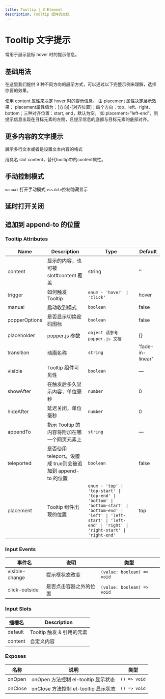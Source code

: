 ```yaml
---
title: Tooltip | Z-Element
description: Tooltip 组件的文档
---
```


# Tooltip 文字提示
常用于展示鼠标 hover 时的提示信息。

## 基础用法
在这里我们提供 9 种不同方向的展示方式，可以通过以下完整示例来理解，选择你要的效果。

使用 content 属性来决定 hover 时的提示信息。 由 placement 属性决定展示效果： placement属性值为：[方向]-[对齐位置]；四个方向：top、left、right、bottom；三种对齐位置：start, end，默认为空。 如 placement="left-end"，则提示信息出现在目标元素的左侧，且提示信息的底部与目标元素的底部对齐。

<preview path="../demo/Tooltip/Basic.vue" title="基础用法" description="Tooltip 组件的基础用法"></preview>

## 更多内容的文字提示
展示多行文本或者是设置文本内容的格式

用具名 slot content，替代tooltip中的content属性。

<preview path="../demo/Tooltip/More.vue" title="更多内容的文字提示" description="Tooltip 更多内容的文字提示"></preview>

## 手动控制模式
`manual` 打开手动模式;`visible`控制隐藏显示

<preview path="../demo/Tooltip/Visible.vue" title="手动控制模式" description="Tooltip 手动控制模式"></preview>

## 延时打开关闭
<preview path="../demo/Tooltip/After.vue" title="手动控制模式" description="Tooltip 手动控制模式"></preview>

## 追加到 append-to 的位置
<preview path="../demo/Tooltip/AppendTo.vue" title="手动控制模式" description="Tooltip 手动控制模式"></preview>

### Tooltip Attributes

| Name          | Description                                                 | Type                                                                                                                                                                        | Default          |
| ------------- | ----------------------------------------------------------- | --------------------------------------------------------------------------------------------------------------------------------------------------------------------------- | ---------------- |
| content       | 显示的内容，也可被 slot#content 覆盖                        | string                                                                                                                                                                      | ''               |
| trigger       | 如何触发 Tooltip                                            | `enum - 'hover' \| 'click' `                                                                                                                                                | hover            |
| manual        | 启动收到模式                                                | `boolean`                                                                                                                                                                   | false            |
| popperOptions | 是否显示切换密码图标                                        | `boolean`                                                                                                                                                                   | false            |
| placeholder   | popper.js 参数                                              | `object 请参考 popper.js 文档`                                                                                                                                              | {}               |
| transition    | 动画名称                                                    | `string`                                                                                                                                                                    | 'fade-in-linear' |
| visible       | Tooltip 组件可见性                                          | `boolean`                                                                                                                                                                   | —                |
| showAfter     | 在触发后多久显示内容，单位毫秒                              | `number`                                                                                                                                                                    | 0                |
| hideAfter     | 延迟关闭，单位毫秒                                          | `number`                                                                                                                                                                    | 0                |
| appendTo      | 指示 Tooltip 的内容将附加在哪一个网页元素上                 | `string`                                                                                                                                                                    | —                |
| teleported    | 是否使用 teleport。设置成 true则会被追加到 append-to 的位置 | `boolean`                                                                                                                                                                   | false            |
| placement     | Tooltip 组件出现的位置                                      | `enum - 'top' \| 'top-start' \| 'top-end' \| 'bottom' \| 'bottom-start' \| 'bottom-end' \| 'left' \| 'left-start' \| 'left-end' \| 'right' \| 'right-start' \| 'right-end'` | top              |


### Input Events
| 事件名         | 说明                   | 类型                       |
| -------------- | ---------------------- | -------------------------- |
| visible-change | 提示框状态改变         | `(value: boolean) => void` |
| click-outside  | 是否点击容器之外的位置 | `(value: boolean) => void` |


### Input Slots
| 插槽名  | Description               |
| ------- | ------------------------- |
| default | Tooltip 触发 & 引用的元素 |
| content | 自定义内容                |


### Exposes
| 名称    | 说明                                 | 类型         |
| ------- | ------------------------------------ | ------------ |
| onOpen  | onOpen 方法控制 el-tooltip 显示状态  | `() => void` |
| onClose | onClose 方法控制 el-tooltip 显示状态 | `() => void` |
